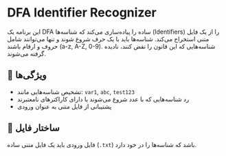 # DFA Identifier Recognizer

این برنامه یک DFA ساده را پیاده‌سازی می‌کند که شناسه‌ها (Identifiers) را از یک فایل متنی استخراج می‌کند. شناسه‌ها باید با یک حرف شروع شوند و تنها می‌توانند شامل حروف و ارقام باشند (a-z, A-Z, 0-9). شناسه‌هایی که این قانون را نقض کنند، نادیده گرفته می‌شوند.

## 📌 ویژگی‌ها

- تشخیص شناسه‌هایی مانند: `var1`, `abc`, `test123`
- رد شناسه‌هایی که با عدد شروع می‌شوند یا دارای کاراکترهای نامعتبرند
- پشتیبانی از فایل متنی به عنوان ورودی

## 📂 ساختار فایل

فایل ورودی باید یک فایل متنی ساده (`.txt`) باشد که شناسه‌ها را در خود دارد.

